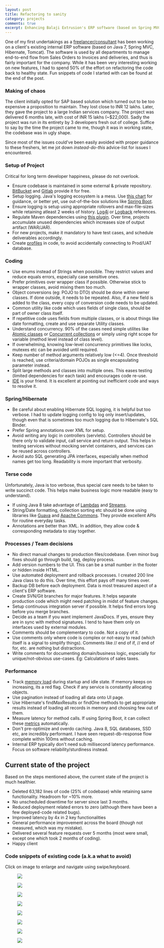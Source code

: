 ```yaml
---
layout: post
title: Refactoring to sanity
category: projects
comments: true
excerpt: Enhancing Balaji Extrusion's ERP software (based on Spring MVC).
---
```


One of my first undertakings as a [freelancer/consultant](http://deepakvadgama.com/blog/circle-into-tangent/) has been working on a client's existing internal ERP software (based on Java 7, Spring MVC, Hibernate, Tomcat). 
The software is used by all departments to manage end-to-end flow from Sales Orders to Invoices and deliveries, and thus is fairly important for the company. 
While it has been very interesting working on new features, I had to spend 50% of the effort on refactoring the code back to healthy state. 
Fun snippets of code I started with can be found at the end of the post. 

### Making of chaos
The client initially opted for SAP based solution which turned out to be too expensive a proposition to maintain. They lost close to INR 12 lakhs.
Later, they gave the project to a large Indian services company. The project was delivered 6 months late, with cost of INR 15 lakhs (~$22,000).
Sadly the project was run in its entirety by 3 developers fresh out of college.
Suffice to say by the time the project came to me, though it was in working state, the codebase was in ugly shape.
 
Since most of the issues could've been easily avoided with proper guidance to these freshers, 
let me jot down *instead-do-this* advice-list for issues I encountered.

### Setup of Project
Critical for long term developer happiness, please do not overlook.

- Ensure codebase is maintained in some external & private repository. [BitBucket](http://bitbucket.org) and [Gitlab](http://gitlab.com) provide it for free.
- Setup logging. Java's logging ecosystem is a mess. Use [this chart](http://www.slf4j.org/images/legacy.png) for guidance, or better yet, use out-of-the-box solutions like [Spring Boot](http://projects.spring.io/spring-boot/).
- Ensure logging is setup using appropriate rollovers and max-file-sizes while retaining atleast 2 weeks of history. [Log4j](https://logging.apache.org/log4php/docs/appenders/rolling-file.html) or [Logback](http://stackoverflow.com/a/14199642/3494368) references. 
- Regulate Maven dependencies using [this plugin](https://maven.apache.org/plugins/maven-dependency-plugin/analyze-mojo.html). Over time, projects accumulate unused dependencies which increases size of output artifact (WAR/JAR).
- For new projects, make it mandatory to have test cases, and schedule deliverables accordingly.
- Create [profiles](https://docs.spring.io/spring-boot/docs/.../boot-features-profiles.html) in code, to avoid accidentally connecting to Prod/UAT database.

### Coding
- Use enums instead of Strings when possible. They restrict values and reduce equals errors, especially case sensitive ones.
- Prefer primitives over wrapper class if possible. Otherwise stick to wrapper classes, avoid mixing them too much.
- Object conversions (eg: POJO to DTO) should be done within owner classes. If done outside, it needs to be repeated. Also, if a new field is added to the class, every copy of conversion code needs to be updated.
- Common utility like code which uses fields of single class, should be part of owner class itself.
- If repetitive code uses fields from multiple classes, or is about things like date formatting, create and use separate Utility classes.
- Understand concurrency. 90% of the cases need simple utilites like [Atomic classes](https://docs.oracle.com/javase/tutorial/essential/concurrency/atomicvars.html) or [Concurrent collections](https://docs.oracle.com/javase/tutorial/essential/concurrency/collections.html) or simply using right scope for variable (method level instead of class level). 
- If overwhelming, knowing low-level concurrency primitives like locks, mutexes etc can be avoided until required.
- Keep number of method arguments relatively low (<=4). Once threshold is reached, use criteria/domain POJOs as single encapsulating parameter instead.
- Split large methods and classes into multiple ones. This eases testing (limited dependencies for each task) and encourages code re-use. 
- [IDE](http://jetbrains.com/idea) is your friend. It is excellent at pointing out inefficient code and ways to resolve it. 

### Spring/Hibernate
- Be careful about enabling Hibernate SQL logging, it is helpful but too verbose. 
I had to update logging config to log only insert/updates, though even that is sometimes too much logging due to Hibernate's SQL Binder.
- Prefer Spring annotations over XML for setup.  
- Avoid writing any logic in controllers (servlets). Controllers should be there only to validate input, call service and return output. 
This helps in testing services without mocking servlet containers, and services can be reused across controllers.
- Avoid auto SQL generating JPA interfaces, especially when method names get too long. Readability is more important that verbosity.

### Terse code
Unfortunately, Java is too verbose, thus special care needs to be taken to write succinct code. This helps make business logic more readable (easy to understand).

- If using Java 8 take advantage of [Lambdas](https://docs.oracle.com/javase/tutorial/java/javaOO/lambdaexpressions.html) and [Streams](https://docs.oracle.com/javase/tutorial/collections/streams/).
- String/Date formatting, collection sorting etc should be done using libraries like [Guava](https://code.google.com/p/guava-libraries/) and [Apache Commons](https://commons.apache.org).
 They provide excellent APIs for routine everyday tasks.
- Annotations are better than XML. In addition, they allow code & corresponding metadata to stay together.

### Processes / Team decisions
- No direct manual changes to production files/codebase. Even minor bug fixes should go through build, tag, deploy process.
- Add version numbers to the UI. This can be a small number in the footer or hidden inside HTML.
- Use automated deployment and rollback processes. I created 200 line Java class to do this. Over time, this effort pays off many times over.
- Backup DB before each deployment. Data is most treasured aspect of a client's ERP software. 
- Create SVN/Git branches for major features. It helps separate production code which might need patching in midst of feature changes.
- Setup continuous integration server if possible. It helps find errors long before you merge branches. 
- Decide as a team if you want implement JavaDocs. If yes, ensure they are in sync with method signatures. I tend to have them only on interfaces used by external modules.
- Comments should be complementary to code. Not a copy of it.
- Use comments only where code is complex or not-easy to read (which itself is a signal to simplify things). 
Comments like // end of if, // end of for, etc. are nothing but distractions.
- Write comments for documenting domain/business logic, especially for unique/not-obvious use-cases. Eg: Calculations of sales taxes. 

### Performance
- Track [memory load](https://docs.oracle.com/javase/8/docs/technotes/guides/management/jconsole.html) during startup and idle state. 
If memory keeps on increasing, its a red flag. Check if any service is constantly allocating objects. 
- Use pagination instead of loading all data onto UI page. 
- Use Hibernate's findMaxResults or findOne methods to get appropriate results instead of loading all records in memory and choosing few out of them.
- Measure latency for method calls. If using Spring Boot, it can collect these [metrics](http://docs.spring.io/spring-boot/docs/current/reference/html/production-ready-metrics.html) automatically.
- Don't pre-optimize and overdo caching. Java 8, SQL databases, SSD etc, are incredibly performant. 
I have seen request-db-response flow complete within 100ms without caching. 
- Internal ERP typically don't need sub millisecond latency performance. Focus on software reliability/sturdiness instead.

## Current state of the project
Based on the steps mentioned above, the current state of the project is much healthier.

- Deleted 63,182 lines of code (25% of codebase) while retaining same functionality. Headroom for ~10% more. 
- No unscheduled downtime for server since last 3 months.
- Reduced deployment related errors to zero (although there have been a few deployed-code related bugs). 
- Improved latency by 4x in 2 key functionalities 
- General performance improvement across the board (though not measured, which was my mistake).
- Delivered several feature requests over 5 months (most were small, except one which took 2 months of coding).
- Happy client

### Code snippets of existing code (a.k.a what to avoid) 
Click on image to enlarge and navigate using swipe/keyboard.

<figure>
    <a href="{{ site.url }}/images/blog/balaji/1-string-format-abuse.png"><img src="{{ site.url }}/images/blog/balaji/1-string-format-abuse.png"></a>
</figure>
<figure>
    <a href="{{ site.url }}/images/blog/balaji/2-conversions-to-set-single-field.png"><img src="{{ site.url }}/images/blog/balaji/2-conversions-to-set-single-field.png"></a>
</figure>
<figure>
    <a href="{{ site.url }}/images/blog/balaji/3-year-joda-time-repitition.png"><img src="{{ site.url }}/images/blog/balaji/3-year-joda-time-repitition.png"></a>
</figure>
<figure>
    <a href="{{ site.url }}/images/blog/balaji/4-string-equals-multiple.png"><img src="{{ site.url }}/images/blog/balaji/4-string-equals-multiple.png"></a>
</figure>
<figure>
    <a href="{{ site.url }}/images/blog/balaji/5-method-arguments.png"><img src="{{ site.url }}/images/blog/balaji/5-method-arguments.png"></a>
</figure>
<figure>
    <a href="{{ site.url }}/images/blog/balaji/6-date-mess.png"><img src="{{ site.url }}/images/blog/balaji/6-date-mess.png"></a>
</figure>
<figure>
    <a href="{{ site.url }}/images/blog/balaji/7-comments-in-if-end.png"><img src="{{ site.url }}/images/blog/balaji/7-comments-in-if-end.png"></a>
</figure>
<figure>
    <a href="{{ site.url }}/images/blog/balaji/8-no-code-in-if.png"><img src="{{ site.url }}/images/blog/balaji/8-no-code-in-if.png"></a>
</figure>
